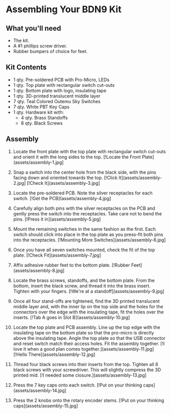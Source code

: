 # Assembling Your BDN9 Kit
 
## What you'll need

- The kit.
- A #1 phillips screw driver.
- Rubber bumpers of choice for feet.

## Kit Contents

- 1 qty. Pre-soldered PCB with Pro-Micro, LEDs
- 1 qty. Top plate with rectangular switch cut-outs
- 1 qty. Bottom plate with logo, insulating tape
- 1 qty. 3D-printed translucent middle layer
- 7 qty. Teal Colored Outemu Sky Switches
- 7 qty. White PBT Key Caps
- 1 qty. Hardware kit with:
	- 4 qty. Brass Standoffs
	- 8 qty. Black Screws
 
## Assembly

1. Locate the front plate with the top plate with rectangular
	 switch cut-outs and orient it with the long sides to the top.
	 [!Locate the Front Plate](assets/assembly-1.jpg]
	 
2. Snap a switch into the center hole from the black side, with the pins
	 facing down and oriented towards the top.
	 [!Click It](assets/assembly-2.jpg]
	 [!Check It](assets/assembly-3.jpg]
	 
3. Locate the pre-soldered PCB. Note the silver receptacles for each
	 switch. 
	 [!Get the PCB](assets/assembly-4.jpg]
	 
4. Carefully align both pins with the silver receptacles on the PCB and
	 gently press the switch into the receptacles. Take care not to bend
	 the pins. 
	 [!Press it in](assets/assembly-5.jpg]

5. Mount the remaining switches in the same fashion as the first. Each
	 switch should click into place in the top plate as you press-fit both
	 pins into the receptacles.
	 [!Mounting More Switches](assets/assembly-6.jpg]
 
6. Once you have all seven switches mounted, check the fit of the top
	 plate.
	 [!Check Fit](assets/assembly-7.jpg]
	 
7. Affix adhesive rubber feet to the bottom plate.
	 [!Rubber Feet](assets/assembly-8.jpg]
	 
8. Locate the brass screws, standoffs, and the bottom plate. From the
	 bottom, insert the black screw, and thread it into the brass insert.
	 Tighten with your fingers.
	 [!We're at a standoff](assets/assembly-9.jpg]
	 
9. Once all four stand-offs are tightened, find the 3D printed
	 translucent middle layer and, with the inner lip on the top side and
	 the holes for the connectors over the edge with the insulating tape,
	 fit the holes over the inserts.
	 [!Tab A goes in Slot B](assets/assembly-10.jpg]
	 
10. Locate the top plate and PCB assembly. Line up the top edge with the
		insulating tape on the bottom plate so that the pro-micro is
		directly above the insulating tape. Angle the top plate so that the
		USB connector and reset switch match their access holes. Fit the
		assembly together.
	 [!I love it when a good plan comes together.](assets/assembly-11.jpg]
	 [!Hello There](assets/assembly-12.jpg]
	 
11. Thread four black screws into their inserts from the top. Tighten
		all 8 black screws with your screwdriver. This will slightly
		compress the 3D printed mid.
	 [!I needed some closure.](assets/assembly-13.jpg]
	 
12. Press the 7 key caps onto each switch.
	 [!Put on your thinking caps](assets/assembly-14.jpg]
	 
13. Press the 2 knobs onto the rotary encoder stems.
	 [!Put on your thinking caps](assets/assembly-15.jpg]
	
